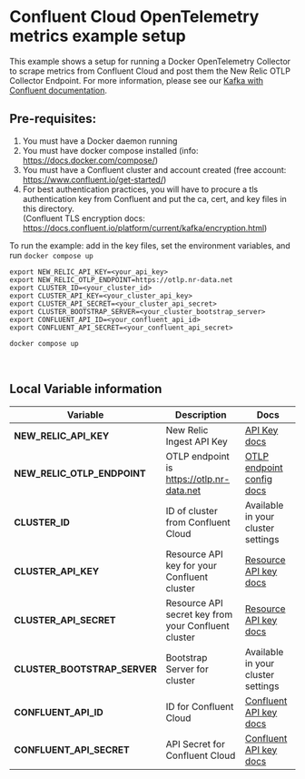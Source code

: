 # Confluent Cloud OpenTelemetry metrics example setup

This example shows a setup for running a Docker OpenTelemetry Collector to scrape metrics from Confluent Cloud and post them the New Relic OTLP Collector Endpoint. For more information, please see our [Kafka with Confluent documentation](https://docs.newrelic.com/docs/more-integrations/open-source-telemetry-integrations/opentelemetry/collector/collector-configuration-examples/opentelemetry-collector-kafka-confluentcloud/).

## Pre-requisites: 
1. You must have a Docker daemon running
2. You must have docker compose installed (info: https://docs.docker.com/compose/)
3. You must have a Confluent cluster and account created (free account: https://www.confluent.io/get-started/)
4. For best authentication practices, you will have to procure a tls authentication key from Confluent and put the ca, cert, and key files in this directory. </br>
(Confluent TLS encryption docs: https://docs.confluent.io/platform/current/kafka/encryption.html)



To run the example: add in the key files, set the environment variables, and run `docker compose up`

```shell
export NEW_RELIC_API_KEY=<your_api_key>
export NEW_RELIC_OTLP_ENDPOINT=https://otlp.nr-data.net
export CLUSTER_ID=<your_cluster_id>
export CLUSTER_API_KEY=<your_cluster_api_key>
export CLUSTER_API_SECRET=<your_cluster_api_secret>
export CLUSTER_BOOTSTRAP_SERVER=<your_cluster_bootstrap_server>
export CONFLUENT_API_ID=<your_confluent_api_id>
export CONFLUENT_API_SECRET=<your_confluent_api_secret>

docker compose up
```
</br>

## Local Variable information

| Variable | Description | Docs |
| -------- | ----------- | ---- |
| **NEW_RELIC_API_KEY** |New Relic Ingest API Key |[API Key docs](https://docs.newrelic.com/docs/apis/intro-apis/new-relic-api-keys/) | 
| **NEW_RELIC_OTLP_ENDPOINT** | OTLP endpoint is https://otlp.nr-data.net | [OTLP endpoint config docs](https://docs.newrelic.com/docs/more-integrations/open-source-telemetry-integrations/opentelemetry/get-started/opentelemetry-set-up-your-app/#review-settings) |
| **CLUSTER_ID** | ID of cluster from Confluent Cloud | Available in your cluster settings |
| **CLUSTER_API_KEY** | Resource API key for your Confluent cluster |[Resource API key docs](https://docs.confluent.io/cloud/current/access-management/authenticate/api-keys/api-keys.html#create-a-resource-api-key) |
| **CLUSTER_API_SECRET**| Resource API secret key from your Confluent cluster| [Resource API key docs](https://docs.confluent.io/cloud/current/access-management/authenticate/api-keys/api-keys.html#create-a-resource-api-key) |
| **CLUSTER_BOOTSTRAP_SERVER** | Bootstrap Server for cluster | Available in your cluster settings |
| **CONFLUENT_API_ID** |ID for Confluent Cloud |[Confluent API key docs](https://docs.confluent.io/cloud/current/access-management/authenticate/api-keys/api-keys.html)|
| **CONFLUENT_API_SECRET** | API Secret for Confluent Cloud | [Confluent API key docs](https://docs.confluent.io/cloud/current/access-management/authenticate/api-keys/api-keys.html) |

</br>